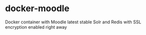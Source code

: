 # docker-moodle
Docker container with Moodle latest stable Solr and Redis with SSL encryption enabled right away
